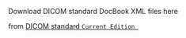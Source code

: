 Download DICOM standard DocBook XML files here

from 
[DICOM standard `Current Edition `](https://www.dicomstandard.org/current/)